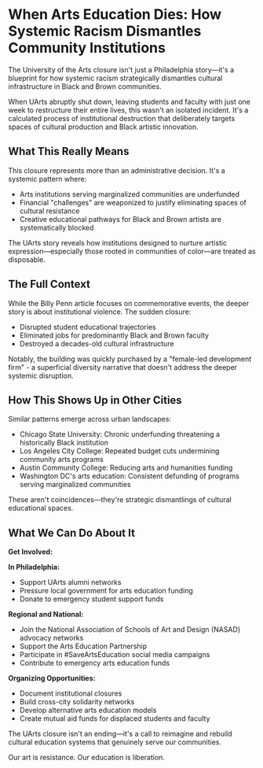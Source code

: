 # When Arts Education Dies: How Systemic Racism Dismantles Community Institutions

The University of the Arts closure isn't just a Philadelphia story—it's a blueprint for how systemic racism strategically dismantles cultural infrastructure in Black and Brown communities.

When UArts abruptly shut down, leaving students and faculty with just one week to restructure their entire lives, this wasn't an isolated incident. It's a calculated process of institutional destruction that deliberately targets spaces of cultural production and Black artistic innovation.

## What This Really Means

This closure represents more than an administrative decision. It's a systemic pattern where:
- Arts institutions serving marginalized communities are underfunded
- Financial "challenges" are weaponized to justify eliminating spaces of cultural resistance
- Creative educational pathways for Black and Brown artists are systematically blocked

The UArts story reveals how institutions designed to nurture artistic expression—especially those rooted in communities of color—are treated as disposable.

## The Full Context

While the Billy Penn article focuses on commemorative events, the deeper story is about institutional violence. The sudden closure:
- Disrupted student educational trajectories
- Eliminated jobs for predominantly Black and Brown faculty
- Destroyed a decades-old cultural infrastructure

Notably, the building was quickly purchased by a "female-led development firm" - a superficial diversity narrative that doesn't address the deeper systemic disruption.

## How This Shows Up in Other Cities

Similar patterns emerge across urban landscapes:
- Chicago State University: Chronic underfunding threatening a historically Black institution
- Los Angeles City College: Repeated budget cuts undermining community arts programs
- Austin Community College: Reducing arts and humanities funding
- Washington DC's arts education: Consistent defunding of programs serving marginalized communities

These aren't coincidences—they're strategic dismantlings of cultural educational spaces.

## What We Can Do About It

**Get Involved:**

**In Philadelphia:**
- Support UArts alumni networks
- Pressure local government for arts education funding
- Donate to emergency student support funds

**Regional and National:**
- Join the National Association of Schools of Art and Design (NASAD) advocacy networks
- Support the Arts Education Partnership
- Participate in #SaveArtsEducation social media campaigns
- Contribute to emergency arts education funds

**Organizing Opportunities:**
- Document institutional closures
- Build cross-city solidarity networks
- Develop alternative arts education models
- Create mutual aid funds for displaced students and faculty

The UArts closure isn't an ending—it's a call to reimagine and rebuild cultural education systems that genuinely serve our communities.

Our art is resistance. Our education is liberation.